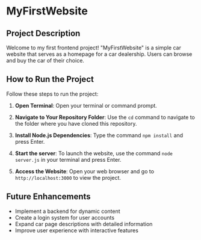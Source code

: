 # MyFirstWebsite

## Project Description

Welcome to my first frontend project! "MyFirstWebsite" is a simple car website that serves as a homepage for a car dealership. Users can browse and buy the car of their choice.

## How to Run the Project

Follow these steps to run the project:

1. **Open Terminal**: Open your terminal or command prompt.

2. **Navigate to Your Repository Folder**: Use the `cd` command to navigate to the folder where you have cloned this repository.

3. **Install Node.js Dependencies**: Type the command `npm install` and press Enter. 

4. **Start the server**: To launch the website, use the command `node server.js` in your terminal and press Enter.

5. **Access the Website**: Open your web browser and go to `http://localhost:3000` to view the project.

## Future Enhancements

- Implement a backend for dynamic content
- Create a login system for user accounts
- Expand car page descriptions with detailed information
- Improve user experience with interactive features
